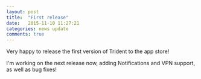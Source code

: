 ```yaml
---
layout: post
title:  "First release"
date:   2015-11-10 11:27:21
categories: news update
comments: true
---
```

Very happy to release the first version of Trident to the app store!

I'm working on the next release now, adding Notifications and VPN support, as well as bug fixes!
